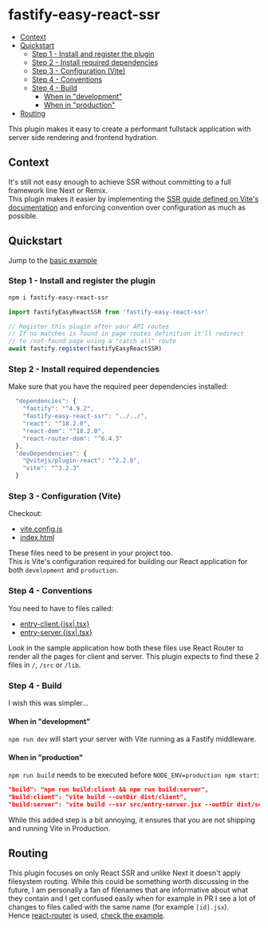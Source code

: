 # fastify-easy-react-ssr <!-- omit in toc -->

- [Context](#context)
- [Quickstart](#quickstart)
  - [Step 1 - Install and register the plugin](#step-1---install-and-register-the-plugin)
  - [Step 2 - Install required dependencies](#step-2---install-required-dependencies)
  - [Step 3 - Configuration (Vite)](#step-3---configuration-vite)
  - [Step 4 - Conventions](#step-4---conventions)
  - [Step 4 - Build](#step-4---build)
    - [When in "development"](#when-in-development)
    - [When in "production"](#when-in-production)
- [Routing](#routing)

This plugin makes it easy to create a performant fullstack application with server side rendering and frontend hydration.

## Context

It's still not easy enough to achieve SSR without committing to a full framework line Next or Remix.  
This plugin makes it easier by implementing the [SSR guide defined on Vite's documentation](https://vitejs.dev/guide/ssr.html) and enforcing convention over configuration as much as possible.

## Quickstart

Jump to the [basic example](./examples/basic/src/index.js)

### Step 1 - Install and register the plugin

```bash
npm i fastify-easy-react-ssr
```

```js
import fastifyEasyReactSSR from 'fastify-easy-react-ssr'

// Register this plugin after your API routes
// If no matches is found in page routes definition it'll redirect
// to /not-found page using a "catch all" route
await fastify.register(fastifyEasyReactSSR)
```

### Step 2 - Install required dependencies

Make sure that you have the required peer dependencies installed:

```js
  "dependencies": {
    "fastify": "^4.9.2",
    "fastify-easy-react-ssr": "../../",
    "react": "^18.2.0",
    "react-dom": "^18.2.0",
    "react-router-dom": "^6.4.3"
  },
  "devDependencies": {
    "@vitejs/plugin-react": "^2.2.0",
    "vite": "^3.2.3"
  }
```

### Step 3 - Configuration (Vite)

Checkout:

* [vite.config.js](examples/basic/vite.config.js)
* [index.html](examples/basic/index.html)

These files need to be present in your project too.  
This is Vite's configuration required for building our React application for both `development` and `production`.

### Step 4 - Conventions

You need to have to files called:

* [entry-client.{jsx|.tsx}](examples/basic/src/entry-client.jsx)
* [entry-server.{jsx|.tsx}](examples/basic/src/entry-server.jsx)

Look in the sample application how both these files use React Router to render all the pages for client and server.
This plugin expects to find these 2 files in `/`, `/src` or `/lib`.

### Step 4 - Build

I wish this was simpler...

#### When in "development"

`npm run dev` will start your server with Vite running as a Fastify middleware.

#### When in "production"

`npm run build` needs to be executed before `NODE_ENV=production npm start`:

```json
"build": "npm run build:client && npm run build:server",
"build:client": "vite build --outDir dist/client",
"build:server": "vite build --ssr src/entry-server.jsx --outDir dist/server",
```

While this added step is a bit annoying, it ensures that you are not shipping and running Vite in Production.

## Routing

This plugin focuses on only React SSR and unlike Next it doesn't apply filesystem routing.
While this could be something worth discussing in the future, I am personally a fan of filenames that are informative about what they contain and I get confused easily when for example in PR I see a lot of changes to files called with the same name (for example `[id].jsx`).  
Hence [react-router](https://reactrouter.com/en/main/guides/ssr) is used, [check the example](examples/basic/src/app.jsx).
